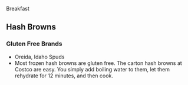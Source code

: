 Breakfast

## Hash Browns

### Gluten Free Brands

- Oreida, Idaho Spuds
- Most frozen hash browns are gluten free. The carton hash browns at Costco are easy. You simply add boiling water to them, let them rehydrate for 12 minutes, and then cook.
